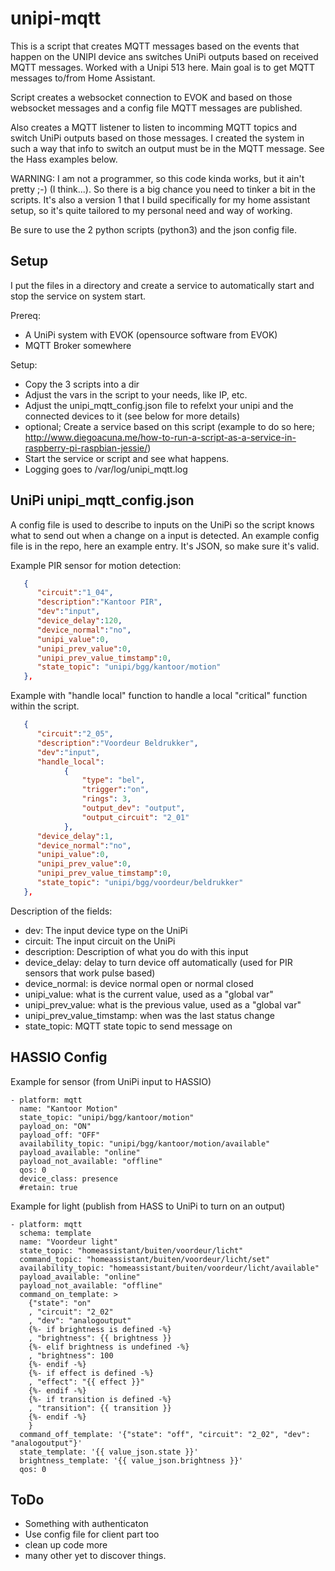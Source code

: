 # unipi-mqtt

This is a script that creates MQTT messages based on the events that happen on the UNIPI device ans switches UniPi outputs based on received MQTT messages. Worked with a Unipi 513 here. Main goal is to get MQTT messages to/from Home Assistant.

Script creates a websocket connection to EVOK and based on those websocket messages and a config file MQTT messages are published. 

Also creates a MQTT listener to listen to incomming MQTT topics and switch UniPi outputs based on those messages. I created the system in such a way that info to switch an output must be in the MQTT message. See the Hass examples below. 

WARNING: I am not a programmer, so this code kinda works, but it ain't pretty ;-) (I think...). So there is a big chance you need to tinker a bit in the scripts. It's also a version 1 that I build specifically for my home assistant setup, so it's quite tailored to my personal need and way of working. 

Be sure to use the 2 python scripts (python3) and the json config file. 

## Setup

I put the files in a directory and create a service to automatically start and stop the service on system start. 

Prereq:
 - A UniPi system with EVOK (opensource software from EVOK)
 - MQTT Broker somewhere
 
Setup:
 - Copy the 3 scripts into a dir
 - Adjust the vars in the script to your needs, like IP, etc.
 - Adjust the unipi_mqtt_config.json file to refelxt your unipi and the connected devices to it (see below for more details)
 - optional; Create a service based on this script (example to do so here; http://www.diegoacuna.me/how-to-run-a-script-as-a-service-in-raspberry-pi-raspbian-jessie/)
 - Start the service or script and see what happens. 
 - Logging goes to /var/log/unipi_mqtt.log

## UniPi unipi_mqtt_config.json

A config file is used to describe to inputs on the UniPi so the script knows what to send out when a change on a input is detected. An example config file is in the repo, here an example entry. It's JSON, so make sure it's valid. 

Example PIR sensor for motion detection:
```json
   {
      "circuit":"1_04",
      "description":"Kantoor PIR",
      "dev":"input",
      "device_delay":120,
      "device_normal":"no",
      "unipi_value":0,
      "unipi_prev_value":0,
      "unipi_prev_value_timstamp":0,
      "state_topic": "unipi/bgg/kantoor/motion"
   },
```

Example with "handle local" function to handle a local "critical" function within the script.

```json
   {
      "circuit":"2_05",
      "description":"Voordeur Beldrukker",
      "dev":"input",
      "handle_local":
            {
	            "type": "bel",
				"trigger":"on",
				"rings": 3,
				"output_dev": "output",
				"output_circuit": "2_01"
			},
      "device_delay":1,
      "device_normal":"no",
      "unipi_value":0,
      "unipi_prev_value":0,
      "unipi_prev_value_timstamp":0,
      "state_topic": "unipi/bgg/voordeur/beldrukker"
   },
```

Description of the fields:
 - dev: The input device type on the UniPi
 - circuit: The input circuit on the UniPi
 - description: Description of what you do with this input
 - device_delay: delay to turn device off automatically (used for PIR sensors that work pulse based)
 - device_normal: is device normal open or normal closed
 - unipi_value: what is the current value, used as a "global var"
 - unipi_prev_value: what is the previous value, used as a "global var"
 - unipi_prev_value_timstamp: when was the last status change
 - state_topic: MQTT state topic to send message on
 

## HASSIO Config

Example for sensor (from UniPi input to HASSIO)
```
- platform: mqtt
  name: "Kantoor Motion"
  state_topic: "unipi/bgg/kantoor/motion"
  payload_on: "ON"
  payload_off: "OFF"
  availability_topic: "unipi/bgg/kantoor/motion/available"
  payload_available: "online"
  payload_not_available: "offline"
  qos: 0
  device_class: presence
  #retain: true
```  
Example for light (publish from HASS to UniPi to turn on an output)
```
- platform: mqtt
  schema: template
  name: "Voordeur light"
  state_topic: "homeassistant/buiten/voordeur/licht"
  command_topic: "homeassistant/buiten/voordeur/licht/set"
  availability_topic: "homeassistant/buiten/voordeur/licht/available"
  payload_available: "online"
  payload_not_available: "offline"
  command_on_template: >
    {"state": "on"
    , "circuit": "2_02"
    , "dev": "analogoutput"
    {%- if brightness is defined -%}
    , "brightness": {{ brightness }}
    {%- elif brightness is undefined -%}
    , "brightness": 100
    {%- endif -%}
    {%- if effect is defined -%}
    , "effect": "{{ effect }}"
    {%- endif -%}
    {%- if transition is defined -%}
    , "transition": {{ transition }}
    {%- endif -%}
    }
  command_off_template: '{"state": "off", "circuit": "2_02", "dev": "analogoutput"}'
  state_template: '{{ value_json.state }}'
  brightness_template: '{{ value_json.brightness }}'
  qos: 0
```

## ToDo
  - Something with authenticaton
  - Use config file for client part too
  - clean up code more
  - many other yet to discover things.
